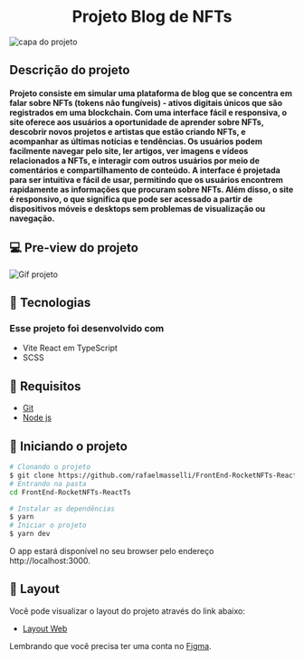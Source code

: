 <h1 align="center"> Projeto Blog de NFTs</h1>

![capa do projeto](/.github/capa.png)


## Descrição do projeto

#### Projeto consiste em simular uma plataforma de blog que se concentra em falar sobre NFTs (tokens não fungíveis) - ativos digitais únicos que são registrados em uma blockchain. Com uma interface fácil e responsiva, o site oferece aos usuários a oportunidade de aprender sobre NFTs, descobrir novos projetos e artistas que estão criando NFTs, e acompanhar as últimas notícias e tendências. Os usuários podem facilmente navegar pelo site, ler artigos, ver imagens e vídeos relacionados a NFTs, e interagir com outros usuários por meio de comentários e compartilhamento de conteúdo. A interface é projetada para ser intuitiva e fácil de usar, permitindo que os usuários encontrem rapidamente as informações que procuram sobre NFTs. Além disso, o site é responsivo, o que significa que pode ser acessado a partir de dispositivos móveis e desktops sem problemas de visualização ou navegação.

## 💻 Pre-view do projeto

![Gif projeto](/.github/exemple.gif)

## 🧪 Tecnologias

### Esse projeto foi desenvolvido com

- Vite React em TypeScript
- SCSS

## 🤖 Requisitos

- [Git](https://git-scm.com/)
- [Node js](https://nodejs.org/en/)

## 🚀 Iniciando o projeto

```bash
# Clonando o projeto
$ git clone https://github.com/rafaelmasselli/FrontEnd-RocketNFTs-ReactTs
# Entrando na pasta
cd FrontEnd-RocketNFTs-ReactTs
```

```bash
# Instalar as dependências
$ yarn
# Iniciar o projeto
$ yarn dev
```

O app estará disponível no seu browser pelo endereço http://localhost:3000.

## 🔖 Layout

Você pode visualizar o layout do projeto através do link abaixo:

- [Layout Web](https://www.figma.com/file/VDRCPVEywzdweh8BGnu0M5/Rocket-NFTs/duplicate)

Lembrando que você precisa ter uma conta no [Figma](http://figma.com/).
